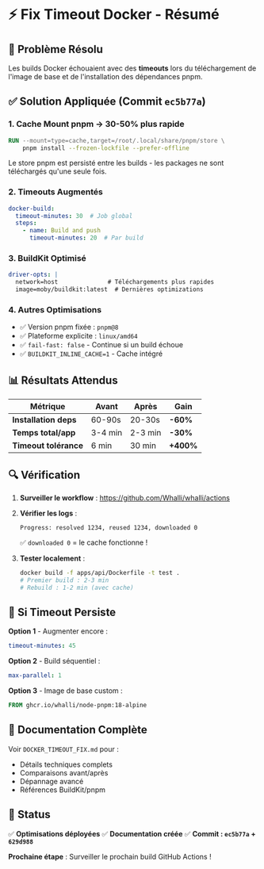 # ⚡ Fix Timeout Docker - Résumé

## 🎯 Problème Résolu

Les builds Docker échouaient avec des **timeouts** lors du téléchargement de l'image de base et de l'installation des dépendances pnpm.

## ✅ Solution Appliquée (Commit `ec5b77a`)

### 1. **Cache Mount pnpm** → **30-50% plus rapide**
```dockerfile
RUN --mount=type=cache,target=/root/.local/share/pnpm/store \
    pnpm install --frozen-lockfile --prefer-offline
```
Le store pnpm est persisté entre les builds - les packages ne sont téléchargés qu'une seule fois.

### 2. **Timeouts Augmentés**
```yaml
docker-build:
  timeout-minutes: 30  # Job global
  steps:
    - name: Build and push
      timeout-minutes: 20  # Par build
```

### 3. **BuildKit Optimisé**
```yaml
driver-opts: |
  network=host              # Téléchargements plus rapides
  image=moby/buildkit:latest  # Dernières optimizations
```

### 4. **Autres Optimisations**
- ✅ Version pnpm fixée : `pnpm@8`
- ✅ Plateforme explicite : `linux/amd64`
- ✅ `fail-fast: false` - Continue si un build échoue
- ✅ `BUILDKIT_INLINE_CACHE=1` - Cache intégré

## 📊 Résultats Attendus

| Métrique | Avant | Après | Gain |
|----------|-------|-------|------|
| **Installation deps** | 60-90s | 20-30s | **-60%** |
| **Temps total/app** | 3-4 min | 2-3 min | **-30%** |
| **Timeout tolérance** | 6 min | 30 min | **+400%** |

## 🔍 Vérification

1. **Surveiller le workflow** : https://github.com/Whalli/whalli/actions
2. **Vérifier les logs** :
   ```
   Progress: resolved 1234, reused 1234, downloaded 0
   ```
   ✅ `downloaded 0` = le cache fonctionne !

3. **Tester localement** :
   ```bash
   docker build -f apps/api/Dockerfile -t test .
   # Premier build : 2-3 min
   # Rebuild : 1-2 min (avec cache)
   ```

## 🚨 Si Timeout Persiste

**Option 1** - Augmenter encore :
```yaml
timeout-minutes: 45
```

**Option 2** - Build séquentiel :
```yaml
max-parallel: 1
```

**Option 3** - Image de base custom :
```dockerfile
FROM ghcr.io/whalli/node-pnpm:18-alpine
```

## 📄 Documentation Complète

Voir `DOCKER_TIMEOUT_FIX.md` pour :
- Détails techniques complets
- Comparaisons avant/après
- Dépannage avancé
- Références BuildKit/pnpm

## 🎉 Status

✅ **Optimisations déployées**
✅ **Documentation créée**
✅ **Commit : `ec5b77a` + `629d988`**

**Prochaine étape** : Surveiller le prochain build GitHub Actions !

